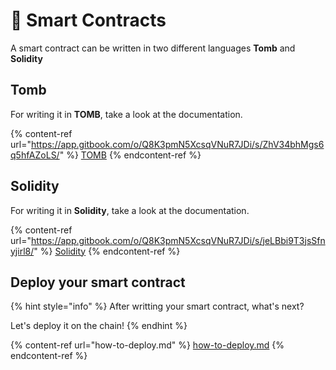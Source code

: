 # 📜 Smart Contracts

A smart contract can be written in two different languages **Tomb** and **Solidity**

## Tomb

For writing it in **TOMB**, take a look at the documentation.

{% content-ref url="https://app.gitbook.com/o/Q8K3pmN5XcsqVNuR7JDi/s/ZhV34bhMgs6q5hfAZoLS/" %}
[TOMB](https://app.gitbook.com/o/Q8K3pmN5XcsqVNuR7JDi/s/ZhV34bhMgs6q5hfAZoLS/)
{% endcontent-ref %}

## Solidity

For writing it in **Solidity**, take a look at the documentation.

{% content-ref url="https://app.gitbook.com/o/Q8K3pmN5XcsqVNuR7JDi/s/jeLBbi9T3jsSfnyjirl8/" %}
[Solidity](https://app.gitbook.com/o/Q8K3pmN5XcsqVNuR7JDi/s/jeLBbi9T3jsSfnyjirl8/)
{% endcontent-ref %}

## Deploy your smart contract

{% hint style="info" %}
After writting your smart contract, what's next?

Let's deploy it on the chain!
{% endhint %}

{% content-ref url="how-to-deploy.md" %}
[how-to-deploy.md](how-to-deploy.md)
{% endcontent-ref %}
